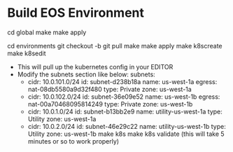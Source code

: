 # Build EOS Environment

cd global
make
make apply

cd environments
git checkout -b <branch to build>
git pull
make
make apply
make k8screate
make k8sedit
  - This will pull up the kubernetes config in your EDITOR
  - Modify the subnets section like below:
      subnets:
      - cidr: 10.0.101.0/24
        id: subnet-d238b18a
        name: us-west-1a
        egress: nat-08db5580a9d32f480
        type: Private
        zone: us-west-1a
      - cidr: 10.0.102.0/24
        id: subnet-36e09e52
        name: us-west-1b
        egress: nat-00a70468095814249
        type: Private
        zone: us-west-1b
      - cidr: 10.0.1.0/24
        id: subnet-b13bb2e9
        name: utility-us-west-1a
        type: Utility
        zone: us-west-1a
      - cidr: 10.0.2.0/24
        id: subnet-46e29c22
        name: utility-us-west-1b
        type: Utility
        zone: us-west-1b
make k8s
make k8s validate (this will take 5 minutes or so to work properly)

